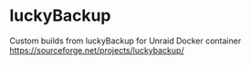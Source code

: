 # luckyBackup
Custom builds from luckyBackup for Unraid Docker container https://sourceforge.net/projects/luckybackup/

